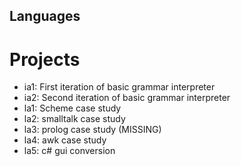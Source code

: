 ## Languages

# Projects

* ia1: First iteration of basic grammar interpreter
* ia2: Second iteration of basic grammar interpreter
* la1: Scheme case study
* la2: smalltalk case study
* la3: prolog case study (MISSING)
* la4: awk case study
* la5: c# gui conversion